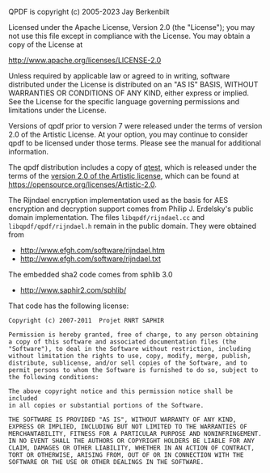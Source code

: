 QPDF is copyright (c) 2005-2023 Jay Berkenbilt

Licensed under the Apache License, Version 2.0 (the "License"); you may not use this file except in compliance with the License. You may obtain a copy of the License at

  http://www.apache.org/licenses/LICENSE-2.0

Unless required by applicable law or agreed to in writing, software distributed under the License is distributed on an "AS IS" BASIS, WITHOUT WARRANTIES OR CONDITIONS OF ANY KIND, either express or implied. See the License for the specific language governing permissions and limitations under the License.

Versions of qpdf prior to version 7 were released under the terms of version 2.0 of the Artistic License. At your option, you may continue to consider qpdf to be licensed under those terms. Please see the manual for additional information.

The qpdf distribution includes a copy of [qtest](https://qtest.sourceforge.io), which is released under the terms of the [version 2.0 of the Artistic license](https://opensource.org/licenses/Artistic-2.0), which can be found at https://opensource.org/licenses/Artistic-2.0.

The Rijndael encryption implementation used as the basis for AES encryption and decryption support comes from Philip J. Erdelsky's public domain implementation.  The files `libqpdf/rijndael.cc` and `libqpdf/qpdf/rijndael.h` remain in the public domain.  They were obtained from
* http://www.efgh.com/software/rijndael.htm
* http://www.efgh.com/software/rijndael.txt

The embedded sha2 code comes from sphlib 3.0
* http://www.saphir2.com/sphlib/

That code has the following license:
  ```
  Copyright (c) 2007-2011  Projet RNRT SAPHIR

  Permission is hereby granted, free of charge, to any person obtaining
  a copy of this software and associated documentation files (the
  "Software"), to deal in the Software without restriction, including
  without limitation the rights to use, copy, modify, merge, publish,
  distribute, sublicense, and/or sell copies of the Software, and to
  permit persons to whom the Software is furnished to do so, subject to
  the following conditions:

  The above copyright notice and this permission notice shall be included
  in all copies or substantial portions of the Software.

  THE SOFTWARE IS PROVIDED "AS IS", WITHOUT WARRANTY OF ANY KIND,
  EXPRESS OR IMPLIED, INCLUDING BUT NOT LIMITED TO THE WARRANTIES OF
  MERCHANTABILITY, FITNESS FOR A PARTICULAR PURPOSE AND NONINFRINGEMENT.
  IN NO EVENT SHALL THE AUTHORS OR COPYRIGHT HOLDERS BE LIABLE FOR ANY
  CLAIM, DAMAGES OR OTHER LIABILITY, WHETHER IN AN ACTION OF CONTRACT,
  TORT OR OTHERWISE, ARISING FROM, OUT OF OR IN CONNECTION WITH THE
  SOFTWARE OR THE USE OR OTHER DEALINGS IN THE SOFTWARE.
  ```
